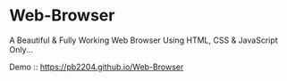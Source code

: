 # Web-Browser
A Beautiful &amp; Fully Working Web Browser Using HTML, CSS &amp; JavaScript Only...

Demo :: https://pb2204.github.io/Web-Browser
